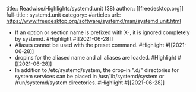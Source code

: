 title:: Readwise/Highlights/systemd.unit (38)
author:: [[freedesktop.org]]
full-title:: systemd.unit
category:: #articles
url:: https://www.freedesktop.org/software/systemd/man/systemd.unit.html

- If an
    option or section name is prefixed with X-, it is
    ignored completely by systemd. #Highlight #[[2021-06-28]]
- Aliases cannot be used with the
    preset command. #Highlight #[[2021-06-28]]
- dropins for the aliased name and all aliases are
    loaded. #Highlight #[[2021-06-28]]
- In addition to /etc/systemd/system, the drop-in ".d/"
    directories for system services can be placed in /usr/lib/systemd/system or
    /run/systemd/system directories. #Highlight #[[2021-06-28]]